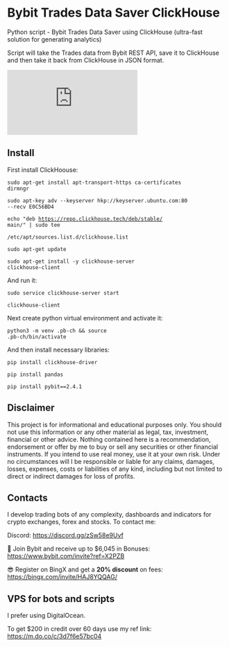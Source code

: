 # Bybit Trades Data Saver ClickHouse
Python script - Bybit Trades Data Saver using ClickHouse (ultra-fast solution for generating analytics)

Script will take the Trades data from Bybit REST API, save it to ClickHouse and then take it back from ClickHouse in JSON format.

[![Latest release](https://badgen.net/github/release/Naereen/Strapdown.js)](https://aadresearch.xyz)


## Install

First install ClickHoouse:

<code>sudo apt-get install apt-transport-https ca-certificates dirmngr</code>

<code>sudo apt-key adv --keyserver hkp://keyserver.ubuntu.com:80 --recv E0C56BD4</code>

<code>echo "deb https://repo.clickhouse.tech/deb/stable/ main/" | sudo tee \
   /etc/apt/sources.list.d/clickhouse.list</code>
   
<code>sudo apt-get update</code>

<code>sudo apt-get install -y clickhouse-server clickhouse-client</code>

And run it:

<code>sudo service clickhouse-server start</code>

<code>clickhouse-client</code>

Next create python virtual environment and activate it:

<code>python3 -m venv .pb-ch && source .pb-ch/bin/activate</code>

And then install necessary libraries:

<code>pip install clickhouse-driver</code>

<code>pip install pandas</code>

<code>pip install pybit==2.4.1</code>


## Disclaimer
This project is for informational and educational purposes only. You should not use this information or any other material as legal, tax, investment, financial or other advice. Nothing contained here is a recommendation, endorsement or offer by me to buy or sell any securities or other financial instruments. If you intend to use real money, use it at your own risk. Under no circumstances will I be responsible or liable for any claims, damages, losses, expenses, costs or liabilities of any kind, including but not limited to direct or indirect damages for loss of profits.

## Contacts
I develop trading bots of any complexity, dashboards and indicators for crypto exchanges, forex and stocks.
To contact me:

Discord: https://discord.gg/zSw58e9Uvf

🐀 Join Bybit and receive up to $6,045 in Bonuses: https://www.bybit.com/invite?ref=X2PZB

😎 Register on BingX and get a **20% discount** on fees: https://bingx.com/invite/HAJ8YQQAG/


## VPS for bots and scripts
I prefer using DigitalOcean. 

To get $200 in credit over 60 days use my ref link: https://m.do.co/c/3d7f6e57bc04

